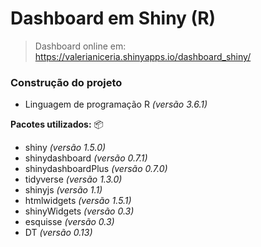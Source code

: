 # Dashboard em Shiny (R)

> Dashboard online em: https://valerianiceria.shinyapps.io/dashboard_shiny/


### Construção do projeto

* Linguagem de programação R *(versão 3.6.1)*

**Pacotes utilizados:** :package:

* shiny *(versão 1.5.0)*
* shinydashboard *(versão 0.7.1)*
* shinydashboardPlus *(versão 0.7.0)*
* tidyverse *(versão 1.3.0)*
* shinyjs *(versão 1.1)*
* htmlwidgets *(versão 1.5.1)*
* shinyWidgets *(versão 0.3)*
* esquisse *(versão 0.3)*
* DT *(versão 0.13)*
